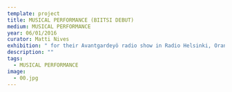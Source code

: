 ```yaml
---
template: project
title: MUSICAL PERFORMANCE (BIITSI DEBUT)
medium: MUSICAL PERFORMANCE
year: 06/01/2016
curator: Matti Nives
exhibition: " for their Avantgardeyö radio show in Radio Helsinki, Oranssi, Helsinki"
description: ""
tags:
  - MUSICAL PERFORMANCE
image:
  - 00.jpg
---
```



![]()